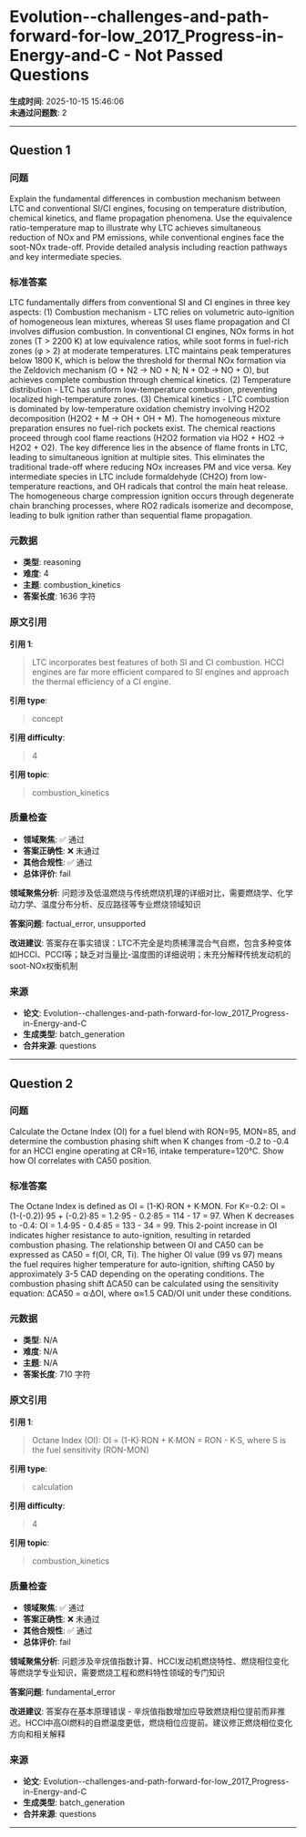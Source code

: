 # Evolution--challenges-and-path-forward-for-low_2017_Progress-in-Energy-and-C - Not Passed Questions

**生成时间**: 2025-10-15 15:46:06  
**未通过问题数**: 2

---

## Question 1

### 问题

Explain the fundamental differences in combustion mechanism between LTC and conventional SI/CI engines, focusing on temperature distribution, chemical kinetics, and flame propagation phenomena. Use the equivalence ratio-temperature map to illustrate why LTC achieves simultaneous reduction of NOx and PM emissions, while conventional engines face the soot-NOx trade-off. Provide detailed analysis including reaction pathways and key intermediate species.

### 标准答案

LTC fundamentally differs from conventional SI and CI engines in three key aspects: (1) Combustion mechanism - LTC relies on volumetric auto-ignition of homogeneous lean mixtures, whereas SI uses flame propagation and CI involves diffusion combustion. In conventional CI engines, NOx forms in hot zones (T > 2200 K) at low equivalence ratios, while soot forms in fuel-rich zones (φ > 2) at moderate temperatures. LTC maintains peak temperatures below 1800 K, which is below the threshold for thermal NOx formation via the Zeldovich mechanism (O + N2 → NO + N; N + O2 → NO + O), but achieves complete combustion through chemical kinetics. (2) Temperature distribution - LTC has uniform low-temperature combustion, preventing localized high-temperature zones. (3) Chemical kinetics - LTC combustion is dominated by low-temperature oxidation chemistry involving H2O2 decomposition (H2O2 + M → OH + OH + M). The homogeneous mixture preparation ensures no fuel-rich pockets exist. The chemical reactions proceed through cool flame reactions (H2O2 formation via HO2 + HO2 → H2O2 + O2). The key difference lies in the absence of flame fronts in LTC, leading to simultaneous ignition at multiple sites. This eliminates the traditional trade-off where reducing NOx increases PM and vice versa. Key intermediate species in LTC include formaldehyde (CH2O) from low-temperature reactions, and OH radicals that control the main heat release. The homogeneous charge compression ignition occurs through degenerate chain branching processes, where RO2 radicals isomerize and decompose, leading to bulk ignition rather than sequential flame propagation.

### 元数据

- **类型**: reasoning
- **难度**: 4
- **主题**: combustion_kinetics
- **答案长度**: 1636 字符

### 原文引用

**引用 1**:
> LTC incorporates best features of both SI and CI combustion. HCCI engines are far more efficient compared to SI engines and approach the thermal efficiency of a CI engine.

**引用 type**:
> concept

**引用 difficulty**:
> 4

**引用 topic**:
> combustion_kinetics

### 质量检查

- **领域聚焦**: ✅ 通过
- **答案正确性**: ❌ 未通过
- **其他合规性**: ✅ 通过
- **总体评价**: fail

**领域聚焦分析**: 问题涉及低温燃烧与传统燃烧机理的详细对比，需要燃烧学、化学动力学、温度分布分析、反应路径等专业燃烧领域知识

**答案问题**: factual_error, unsupported

**改进建议**: 答案存在事实错误：LTC不完全是均质稀薄混合气自燃，包含多种变体如HCCI、PCCI等；缺乏对当量比-温度图的详细说明；未充分解释传统发动机的soot-NOx权衡机制

### 来源

- **论文**: Evolution--challenges-and-path-forward-for-low_2017_Progress-in-Energy-and-C
- **生成类型**: batch_generation
- **合并来源**: questions

---

## Question 2

### 问题

Calculate the Octane Index (OI) for a fuel blend with RON=95, MON=85, and determine the combustion phasing shift when K changes from -0.2 to -0.4 for an HCCI engine operating at CR=16, intake temperature=120°C. Show how OI correlates with CA50 position.

### 标准答案

The Octane Index is defined as OI = (1-K)·RON + K·MON. For K=-0.2: OI = (1-(-0.2))·95 + (-0.2)·85 = 1.2·95 - 0.2·85 = 114 - 17 = 97. When K decreases to -0.4: OI = 1.4·95 - 0.4·85 = 133 - 34 = 99. This 2-point increase in OI indicates higher resistance to auto-ignition, resulting in retarded combustion phasing. The relationship between OI and CA50 can be expressed as CA50 = f(OI, CR, Ti). The higher OI value (99 vs 97) means the fuel requires higher temperature for auto-ignition, shifting CA50 by approximately 3-5 CAD depending on the operating conditions. The combustion phasing shift ΔCA50 can be calculated using the sensitivity equation: ΔCA50 = α·ΔOI, where α≈1.5 CAD/OI unit under these conditions.

### 元数据

- **类型**: N/A
- **难度**: N/A
- **主题**: N/A
- **答案长度**: 710 字符

### 原文引用

**引用 1**:
> Octane Index (OI): OI = (1-K)·RON + K·MON = RON - K·S, where S is the fuel sensitivity (RON-MON)

**引用 type**:
> calculation

**引用 difficulty**:
> 4

**引用 topic**:
> combustion_kinetics

### 质量检查

- **领域聚焦**: ✅ 通过
- **答案正确性**: ❌ 未通过
- **其他合规性**: ✅ 通过
- **总体评价**: fail

**领域聚焦分析**: 问题涉及辛烷值指数计算、HCCI发动机燃烧特性、燃烧相位变化等燃烧学专业知识，需要燃烧工程和燃料特性领域的专门知识

**答案问题**: fundamental_error

**改进建议**: 答案存在基本原理错误 - 辛烷值指数增加应导致燃烧相位提前而非推迟。HCCI中高OI燃料的自燃温度更低，燃烧相位应提前。建议修正燃烧相位变化方向和相关解释

### 来源

- **论文**: Evolution--challenges-and-path-forward-for-low_2017_Progress-in-Energy-and-C
- **生成类型**: batch_generation
- **合并来源**: questions

---

